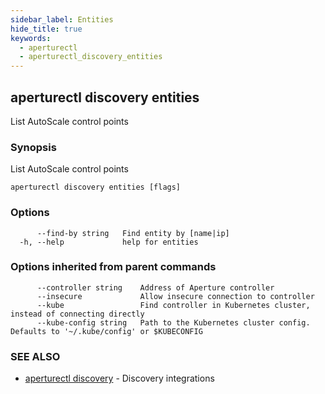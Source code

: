 ```yaml
---
sidebar_label: Entities
hide_title: true
keywords:
  - aperturectl
  - aperturectl_discovery_entities
---
```


## aperturectl discovery entities

List AutoScale control points

### Synopsis

List AutoScale control points

```
aperturectl discovery entities [flags]
```

### Options

```
      --find-by string   Find entity by [name|ip]
  -h, --help             help for entities
```

### Options inherited from parent commands

```
      --controller string    Address of Aperture controller
      --insecure             Allow insecure connection to controller
      --kube                 Find controller in Kubernetes cluster, instead of connecting directly
      --kube-config string   Path to the Kubernetes cluster config. Defaults to '~/.kube/config' or $KUBECONFIG
```

### SEE ALSO

- [aperturectl discovery](/reference/aperturectl/discovery/discovery.md) - Discovery integrations
